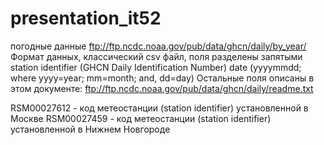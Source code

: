 # presentation_it52
погодные данные
ftp://ftp.ncdc.noaa.gov/pub/data/ghcn/daily/by_year/
Формат данных, классический csv файл, поля разделены запятыми
station identifier (GHCN Daily Identification Number)
date (yyyymmdd; where yyyy=year; mm=month; and, dd=day)
Остальные поля описаны в этом документе:
ftp://ftp.ncdc.noaa.gov/pub/data/ghcn/daily/readme.txt

RSM00027612 - код метеостанции (station identifier) установленной в Москве
RSM00027459 - код метеостанции (station identifier) установленной в Нижнем Новгороде

